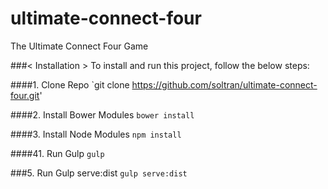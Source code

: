 # ultimate-connect-four
The Ultimate Connect Four Game

###< Installation >
To install and run this project, follow the below steps:

####1. Clone Repo
`git clone https://github.com/soltran/ultimate-connect-four.git'

####2. Install Bower Modules
`bower install`

####3. Install Node Modules
`npm install`

####41. Run Gulp
`gulp`

###5. Run Gulp serve:dist
`gulp serve:dist`

  
